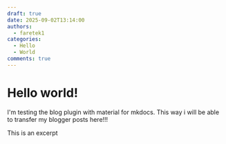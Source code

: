 ```yaml
---
draft: true 
date: 2025-09-02T13:14:00
authors:
  - faretek1
categories:
  - Hello
  - World
comments: true
---
```


# Hello world!

I'm testing the blog plugin with material for mkdocs. This way i will be able to transfer my blogger posts here!!!

<!-- more -->

This is an excerpt